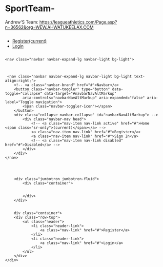 # SportTeam-

Andrew'S Team:  https://leagueathletics.com/Page.asp?n=36562&org=WEW.AHWATUKEELAX.COM




  <div ID="card-header">
        <div class="row">
            <div class="column col-6">
                <ul class="header">
                    <li class="header-link">
                        <a class="nav-link" href="#">Register<span class="sr-only">(current)</span></a>
                    </li>
                    <li class="header-link">
                        <a class="nav-link" href="#">Login</a>
                    </li>
                </ul>
            </div>
        </div>
    </div>


    <nav class="navbar navbar-expand-lg navbar-light bg-light">



     <nav class="navbar navbar-expand-lg navbar-light bg-light text-align:right;">
        <!-- <a class="navbar-brand" href="#">Navbar</a>
        <button class="navbar-toggler" type="button" data-toggle="collapse" data-target="#navbarNavAltMarkup"
            aria-controls="navbarNavAltMarkup" aria-expanded="false" aria-label="Toggle navigation">
            <span class="navbar-toggler-icon"></span>
        </button>
        <div class="collapse navbar-collapse" id="navbarNavAltMarkup"> -->
            <div class="navbar-nav head">
                <!-- <a class="nav-item nav-link active" href="#">Home <span class="sr-only">(current)</span></a> -->
                <a class="nav-item nav-link" href="#">Register</a>
                <a class="nav-item nav-link" href="#">Sign In</a>
                <!-- <a class="nav-item nav-link disabled" href="#">Disabled</a> -->
            </div>
        </div>
    </nav>



    
        <div class="jumbotron jumbotron-fluid">
            <div class="container">
       
               
            </div>
        </div>


        div class="container">
        <div class="row-top">
            <ul class="header">
                <li class="header-link">
                    <a class="nav-link" href="#">Register</a>
                </li>
                <li class="header-link">
                    <a class="nav-link" href="#">Login</a>
                </li>
            </ul>
        </div>
    </div>